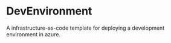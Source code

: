 # DevEnvironment
A infrastructure-as-code template for deploying a development environment in azure.  

